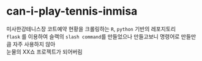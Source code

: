 # can-i-play-tennis-inmisa
미사한강테니스장 코트예약 현황을 크롤링하는 `R`, `python` 기반의 레포지토리  
`flask` 를 이용하여 슬랙의 `slash command`를 만들었으나 만들고보니 명령어로 만들만큼 자주 사용하지 않아  
눈물의 XX쇼 프로젝트가 되어버림
